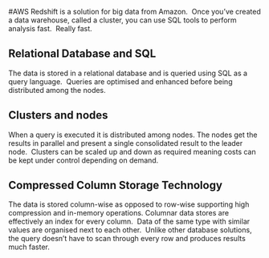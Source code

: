 #AWS
Redshift is a solution for big data from Amazon.  Once you’ve created a data warehouse, called a cluster, you can use SQL tools to perform analysis fast.  Really fast.


## Relational Database and SQL
The data is stored in a relational database and is queried using SQL as a query language.  Queries are optimised and enhanced before being distributed among the nodes.


## Clusters and nodes
When a query is executed it is distributed among nodes. The nodes get the results in parallel and present a single consolidated result to the leader node.  Clusters can be scaled up and down as required meaning costs can be kept under control depending on demand.


## Compressed Column Storage Technology
The data is stored column-wise as opposed to row-wise supporting high compression and in-memory operations. Columnar data stores are effectively an index for every column.  Data of the same type with similar values are organised next to each other.  Unlike other database solutions, the query doesn’t have to scan through every row and produces results much faster.
